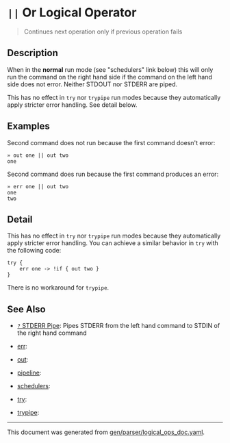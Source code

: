 # `||` Or Logical Operator

> Continues next operation only if previous operation fails

## Description

When in the **normal** run mode (see "schedulers" link below) this will only
run the command on the right hand side if the command on the left hand side
does not error. Neither STDOUT nor STDERR are piped.

This has no effect in `try` nor `trypipe` run modes because they automatically
apply stricter error handling. See detail below.

## Examples

Second command does not run because the first command doesn't error:

```
» out one || out two
one
```

Second command does run because the first command produces an error:

```
» err one || out two
one
two
```

## Detail

This has no effect in `try` nor `trypipe` run modes because they automatically
apply stricter error handling. You can achieve a similar behavior in `try` with
the following code:

```
try {
    err one -> !if { out two }
}
```

There is no workaround for `trypipe`.

## See Also

* [`?` STDERR Pipe](../parser/pipe-err.md):
  Pipes STDERR from the left hand command to STDIN of the right hand command
* [err](../parser/err.md):
  
* [out](../parser/out.md):
  
* [pipeline](../parser/pipeline.md):
  
* [schedulers](../parser/schedulers.md):
  
* [try](../parser/try.md):
  
* [trypipe](../parser/trypipe.md):
  

<hr/>

This document was generated from [gen/parser/logical_ops_doc.yaml](https://github.com/lmorg/murex/blob/master/gen/parser/logical_ops_doc.yaml).